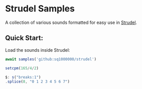 # Strudel Samples

A collection of various sounds formatted for easy use in [Strudel](https://strudel.cc).

## Quick Start:

Load the sounds inside Strudel:

```javascript
await samples('github:sq1000000/strudel')

setcpm(165/4/2)

$: s("breaks:1")
.splice(8, "0 1 2 3 4 5 6 7")
```
